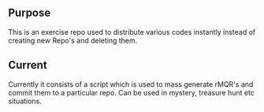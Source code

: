 ## Purpose
This is an exercise repo used to distribute various codes instantly instead of creating new Repo's and deleting them.

## Current
Currently it consists of a script which is used to mass generate rMQR's and commit them to a particular repo. Can be used in mystery, treasure hunt etc situations.
